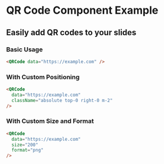 # QR Code Component Example

## Easily add QR codes to your slides

<div class="grid grid-cols-2 gap-4">
<div>

### Basic Usage
```html
<QRCode data="https://example.com" />
```

### With Custom Positioning
```html
<QRCode
  data="https://example.com"
  className="absolute top-0 right-0 m-2"
/>
```

### With Custom Size and Format
```html
<QRCode
  data="https://example.com"
  size="200"
  format="png"
/>
```

</div>
<div class="flex flex-col items-center justify-center gap-4">

<!-- Basic example -->
<QRCode data="https://sli.dev" />

<!-- Example with custom styling -->
<QRCode
  data="https://sli.dev/guide/component"
  size="150"
  className="border-4 border-blue-500 rounded-lg"
/>

</div>
</div>

<!--
This slide demonstrates the QRCode component.

The component accepts several props:
- data: The URL or text to encode (required)
- size: Size in pixels (default: 125)
- format: Image format (default: svg)
- alt: Alt text for accessibility
- className: Custom CSS classes
- style: Inline style object
-->
